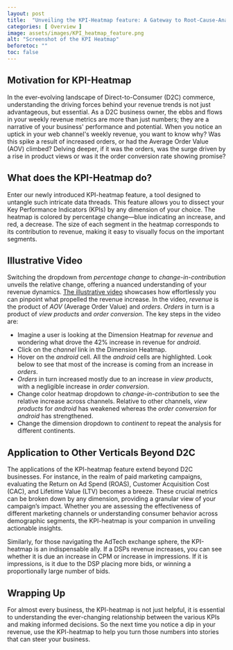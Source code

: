 ```yaml
---
layout: post
title:  "Unveiling the KPI-Heatmap feature: A Gateway to Root-Cause-Analysis among KPIs"
categories: [ Overview ]
image: assets/images/KPI_heatmap_feature.png
alt: "Screenshot of the KPI Heatmap"
beforetoc: ""
toc: false
---
```

## Motivation for KPI-Heatmap
In the ever-evolving landscape of Direct-to-Consumer (D2C) commerce, understanding the driving forces behind your revenue trends is not just advantageous, but essential. As a D2C business owner, the ebbs and flows in your weekly revenue metrics are more than just numbers; they are a narrative of your business' performance and potential. When you notice an uptick in your web channel's weekly revenue, you want to know why? Was this spike a result of increased orders, or had the Average Order Value (AOV) climbed? Delving deeper, if it was the orders, was the surge driven by a rise in product views or was it the order conversion rate showing promise?

## What does the KPI-Heatmap do?
Enter our newly introduced KPI-heatmap feature, a tool designed to untangle such intricate data threads. This feature allows you to dissect your Key Performance Indicators (KPIs) by any dimension of your choice. The heatmap is colored by percentage change—blue indicating an increase, and red, a decrease. The size of each segment in the heatmap corresponds to its contribution to revenue, making it easy to visually focus on the important segments.

## Illustrative Video

Switching the dropdown from *percentage change* to *change-in-contribution* unveils the relative change, offering a nuanced understanding of your revenue dynamics. [The illustrative video](https://www.youtube.com/watch?v=18SxeqDdXXE) showcases how effortlessly you can pinpoint what propelled the revenue increase. In the video, *revenue* is the product of *AOV* (Average Order Value) and *orders*. *Orders* in turn is a product of *view products* and *order conversion*.  The key steps in the video are:
- Imagine a user is looking at the Dimension Heatmap for *revenue* and wondering what drove the 42% increase in revenue for *android*.
- Click on the *channel* link in the Dimension Heatmap.
- Hover on the *android* cell. All the *android* cells are highlighted. Look below to see that most of the increase is coming from an increase in *orders*.
- *Orders* in turn increased mostly due to an increase in *view products*, with a negligible increase in *order conversion*.
- Change color heatmap dropdown to *change-in-contribution* to see the relative increase across channels. Relative to other channels, *view products* for *android* has weakened whereas the *order conversion* for *android* has strengthened.
- Change the dimension dropdown to *continent* to repeat the analysis for different continents.

## Application to Other Verticals Beyond D2C

The applications of the KPI-heatmap feature extend beyond D2C businesses. For instance, in the realm of paid marketing campaigns, evaluating the Return on Ad Spend (ROAS), Customer Acquisition Cost (CAC), and Lifetime Value (LTV) becomes a breeze. These crucial metrics can be broken down by any dimension, providing a granular view of your campaign’s impact. Whether you are assessing the effectiveness of different marketing channels or understanding consumer behavior across demographic segments, the KPI-heatmap is your companion in unveiling actionable insights.

Similarly, for those navigating the AdTech exchange sphere, the KPI-heatmap is an indispensable ally. If a DSPs revenue increases, you can see whether it is due an increase in CPM or increase in impressions. If it is impressions, is it due to the DSP placing more bids, or winning a proportionally large number of bids.

## Wrapping Up

For almost every business, the KPI-heatmap is not just helpful, it is essential to understanding the ever-changing relationship between the various KPIs and making informed decisions. So the next time you notice a dip in your revenue, use the KPI-heatmap to help you turn those numbers into stories that can steer your business.
